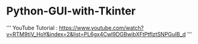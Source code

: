 # Python-GUI-with-Tkinter
'''
YouTube Tutorial : https://www.youtube.com/watch?v=RTM9tiV_HoY&index=2&list=PL6gx4Cwl9DGBwibXFtPtflztSNPGuIB_d
'''
